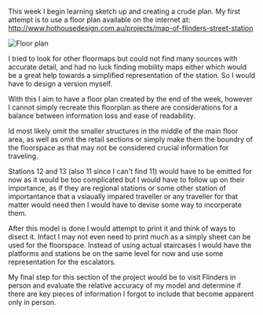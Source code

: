 This week I begin learning sketch up and creating a crude plan.
My first attempt is to use a floor plan available on the internet at: http://www.hothousedesign.com.au/projects/map-of-flinders-street-station

![Floor plan](http://www.hothousedesign.com.au/images/work/maps/flinders_street_concourse.png)

I tried to look for other floormaps but could not find many sources with accurate detail, and had no
luck finding mobility maps either which would be a great help towards a simplified representation of the station.
So I would have to design a version myself.

With this I aim to have a floor plan created by the end of the week, however I cannot simply recreate this floorplan
as there are considerations for a balance between information loss and ease of readability.

Id most likely omit the smaller structures in the middle of the main floor area, as well as omit the retail sections
or simply make them the boundry of the floorspace as that may not be considered crucial information for traveling.

Stations 12 and 13 (also 11 since I can't find 11) would have to be emitted for now as it would be too complicated
but I would have to follow up on their importance, as if they are regional stations or some other station of importantance
that a vsiaually impared traveller or any traveller for that matter would need then I would have to devise some way
to incorperate them.

After this model is done I would attempt to print it and think of ways to disect it. Infact I may not even need to print much
as a simply sheet can be used for the floorspace. Instead of using actual staircases I would have the platforms and stations
be on the same level for now and use some representation for the escalators.

My final step for this section of the project would be to visit Flinders in person and evaluate the relative accuracy of my
model and determine if there are key pieces of information I forgot to include that become apparent only in person.

